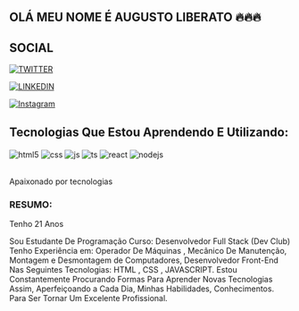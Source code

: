 ## OLÁ MEU NOME É AUGUSTO LIBERATO 🔥🔥🔥
<h2> SOCIAL</h2>

[![TWITTER](https://img.shields.io/badge/Twitter-1DA1F2?style=for-the-badge&logo=twitter&logoColor=white)](https://twitter.com/Augustrem1)

[![LINKEDIN](https://img.shields.io/badge/LinkedIn-0077B5?style=for-the-badge&logo=linkedin&logoColor=white)](https://link.linkedin.com/in/augusto-liberato-309a35220)

[![Instagram](https://img.shields.io/badge/Instagram-E4405F?style=for-the-badge&logo=instagram&logoColor=white)](https://instagram.com/guh1show)

## Tecnologias Que Estou Aprendendo E Utilizando:

<div style="display: inline_block">
  <img align="center" alt="html5" src="https://img.shields.io/badge/HTML5-E34F26?style=for-the-badge&logo=html5&logoColor=white" />
  <img align="center" alt="css" src="https://img.shields.io/badge/CSS3-1572B6?style=for-the-badge&logo=css3&logoColor=white" />
  <img align="center" alt="js" src="https://img.shields.io/badge/JavaScript-F7DF1E?style=for-the-badge&logo=javascript&logoColor=black" />
  <img align="center" alt="ts" src="https://img.shields.io/badge/TypeScript-007ACC?style=for-the-badge&logo=typescript&logoColor=white" />
  <img align="center" alt="react" src="https://img.shields.io/badge/React-20232A?style=for-the-badge&logo=react&logoColor=61DAFB" />
  <img align="center" alt="nodejs" src="https://img.shields.io/badge/Node.js-43853D?style=for-the-badge&logo=node.js&logoColor=white" />
</div><br/>

Apaixonado por tecnologias 
 <h3>RESUMO:</h3>
  Tenho 21 Anos 
 <p>Sou Estudante De Programação  Curso: Desenvolvedor Full Stack (Dev Club) Tenho Experiência em: Operador De Máquinas , Mecânico De Manutenção, Montagem e Desmontagem de Computadores, Desenvolvedor Front-End Nas Seguintes Tecnologias: HTML , CSS , JAVASCRIPT.
Estou Constantemente Procurando Formas Para Aprender Novas Tecnologias Assim, Aperfeiçoando a Cada Dia, Minhas Habilidades, Conhecimentos. Para Ser Tornar Um Excelente Profissional.</p>
 
